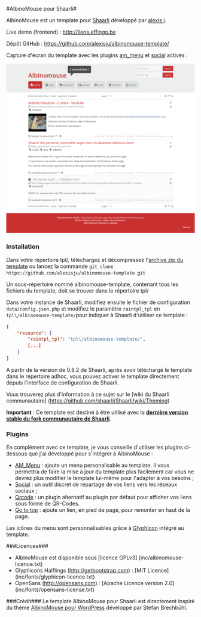 #AlbinoMouse pour Shaarli#

AlbinoMouse est un template pour [ Shaarli](https://github.com/shaarli/Shaarli) développé par [alexis j](http://liens.effingo.be).

Live demo (frontend) : http://liens.effingo.be

Dépôt GitHub : https://github.com/alexisju/albinomouse-template/

Capture d'écran du template avec les plugins [am_menu](https://github.com/alexisju/am_menu) et [social](https://github.com/alexisju/social)  activés :

![screenshot](https://raw.githubusercontent.com/alexisju/albinomouse-template/master/inc/screenshot.png)


### Installation ###

Dans votre répertoire tpl/, téléchargez et décompressez l'[archive zip du template](https://github.com/alexisju/albinomouse-template/archive/master.zip) ou lancez la commande `git clone https://github.com/alexisju/albinomouse-template.git`

Un sous-répertoire nommé albinomouse-template, contenant tous les fichiers du template, doit se trouver dans le répertoire tpl/

Dans votre instance de Shaarli, modifiez ensuite le fichier de configuration `data/config.json.php` et modifiez le paramètre `raintpl_tpl` en `tpl\/albinomouse-template/`pour indiquer à Shaarli d'utiliser ce template :


```json
{
    "resource": {
        "raintpl_tpl": "tpl\/albinomouse-template/",
        [...]
    }
}
```

A partir de la version de 0.8.2 de Shaarli, après avoir téléchargé le template dans le répertoire adhoc, vous pouvez activer le template directement depuis l'interface de configuration de Shaarli.

Vous trouverez plus d'information à ce sujet sur le [wiki du Shaarli communautaire] (https://github.com/shaarli/Shaarli/wiki/Theming)

**Important** : Ce template est destiné à être utilisé avec la **[dernière version stable du fork communautaire de Shaarli](https://github.com/shaarli/Shaarli/releases)**.

### Plugins ###

En complément avec ce template, je vous conseille d'utiliser les plugins ci-dessous que j'ai développé pour s'intégrer à AlbinoMouse :
 - [AM_Menu](https://github.com/alexisju/am_menu) : ajoute un menu personalisable au template. Il vous permettra de faire la mise à jour du template plus facilement car vous ne devrez plus modifier le template lui-même pour l'adapter à vos besoins ;
 - [Social](https://github.com/alexisju/social) : un outil discret de repartage de vos liens vers les réseaux sociaux ;
 - [Qrcode](https://github.com/alexisju/am_qrcode) : un plugin alternatif au plugin par défaut pour afficher vos liens sous forme de QR-Codes.
 - [Go to top](https://github.com/alexisju/gototop) : ajoute un lien, en pied de page, pour remonter en haut de la page.

Les icônes du menu sont personnalisables grâce à [Glyphicon](http://getbootstrap.com/components/#glyphicons) intégré au template.

###Licences###

  - AlbinoMouse est disponible sous [licence GPLv3] (inc/albinomouse-licence.txt)
  - Glyphicons Halflings (http://getbootstrap.com) : [MIT Licence] (inc/fonts/glyphicon-licence.txt)
  - OpenSans (http://opensans.com) : [Apache Licence version 2.0] (inc/fonts/opensans-license.txt)

###Crédit###
Le template AlbinoMouse pour Shaarli est directement inspiré du thème [AlbinoMouse pour WordPress](https://wpzoo.ch/en/themes/albinomouse/) développé par Stefan Brechbühl.
